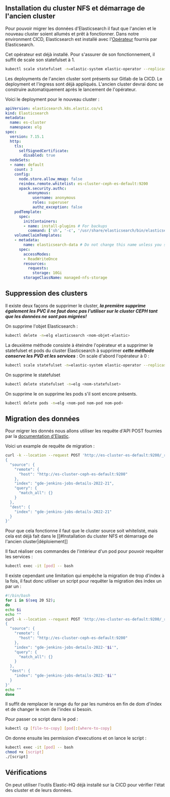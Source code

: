 ## Installation du cluster NFS et démarrage de l'ancien cluster

Pour pouvoir migrer les données d'Elasticsearch il faut que l'ancien et le nouveau cluster soient allumés et prêt à fonctionner. Dans notre environment CICD, Elasticsearch est installé avec l'[Opérateur](https://www.elastic.co/fr/blog/introducing-elastic-cloud-on-kubernetes-the-elasticsearch-operator-and-beyond) fournis par Elasticsearch. 

Cet opérateur est déjà installé. Pour s'assurer de son fonctionnement, il suffit de scale son statefulset à 1.

``` bash
kubectl scale statefulset -n=elastic-system elastic-operator --replicas=1
```

Les deployments de l'ancien cluster sont présents sur Gitlab de la CICD. Le deployment et l'ingress sont déjà appliqués. L'ancien cluster devrai donc se construire automatiquement après le lancement de l'opérateur.

Voici le deployment pour le nouveau cluster :
``` yaml
apiVersion: elasticsearch.k8s.elastic.co/v1
kind: Elasticsearch
metadata:
  name: es-cluster
  namespace: elg
spec:
  version: 7.15.1
  http:
    tls:
      selfSignedCertificate:
        disabled: true
  nodeSets:
  - name: default
    count: 3
    config:
      node.store.allow_mmap: false
      reindex.remote.whitelist: es-cluster-ceph-es-default:9200
      xpack.security.authc:
          anonymous:
            username: anonymous
            roles: superuser
            authz_exception: false
    podTemplate:
      spec:
        initContainers:
        - name: install-plugins # For backups
          command: ['sh', '-c', '/usr/share/elasticsearch/bin/elasticsearch-plugin install --batch repository-s3']
    volumeClaimTemplates:
    - metadata:
        name: elasticsearch-data # Do not change this name unless you set up a volume mount for the data path.
      spec:
        accessModes:
        - ReadWriteOnce
        resources:
          requests:
            storage: 10Gi
        storageClassName: managed-nfs-storage
```

## Suppression des clusters

Il existe deux façons de supprimer le cluster, ***la première supprime également les PVC il ne faut donc pas l'utiliser sur le cluster CEPH tant que les données ne sont pas migrées!***

On supprime  l'objet Elasticsearch : 

``` bash
kubectl delete -n=elg elasticsearch <nom-objet-elastic>
```

La deuxième méthode consiste à éteindre l'opérateur et a supprimer le statefulset et pods du cluster Elasticsearch à supprimer ***cette méthode conserve les PVD et les services*** : 
On scale d'abord l'opérateur à 0 :

``` bash
kubectl scale statefulset -n=elastic-system elastic-operator --replicas=0
```

On supprime le statefulset

``` bash
kubectl delete statefulset -n=elg <nom-statefulset>
```

On supprime le on supprime les pods s'il sont encore présents.

``` bash
kubectl delete pods -n=elg <nom-pod nom-pod nom-pod>
```

## Migration des données

Pour migrer les donnés nous allons utiliser les requête d'API POST fournies par la [documentation d'Elastic](https://www.elastic.co/guide/en/cloud/current/ec-migrating-data.html#ec-reindex-remote).

Voici un example de requête de migration :

``` bash
curl -k --location --request POST 'http://es-cluster-es-default:9200/_reindex' -H 'Content-Type: application/json' -d'
{
  "source": {
    "remote": {
      "host": "http://es-cluster-ceph-es-default:9200"
    },
    "index": "gde-jenkins-jobs-details-2022-21",
    "query": {
      "match_all": {}
    }
  },
  "dest": {
    "index": "gde-jenkins-jobs-details-2022-21"
  }
}'
```

Pour que cela fonctionne il faut que le cluster source soit whitelisté, mais cela est déjà fait dans le [[#Installation du cluster NFS et démarrage de l'ancien cluster|déploiement]]

Il faut réaliser ces commandes de l'intérieur d'un pod pour pouvoir requêter les services :

``` bash
kubectl exec -it [pod] -- bash
```

Il existe cependant une limitation qui empêche la migration de trop d'index à la fois, il faut donc utiliser un script pour requêter la migration des index un par un : 

``` bash
#!/bin/bash
for i in $(seq 20 52);
do
echo $i
echo ""
curl -k --location --request POST 'http://es-cluster-es-default:9200/_reindex' -H 'Content-Type: application/json' -d'
{
  "source": {
    "remote": {
      "host": "http://es-cluster-ceph-es-default:9200"
    },
    "index": "gde-jenkins-jobs-details-2022-'$i'",
    "query": {
      "match_all": {}
    }
  },
  "dest": {
    "index": "gde-jenkins-jobs-details-2022-'$i'"
  }
}'
echo ""
done
```

Il  suffit de remplacer le range du for par les numéros en fin de dom d'index et de changer le nom de l'index si besoin.

Pour passer ce script dans le pod :

``` bash
kubectl cp [file-to-copy] [pod]:[where-to-copy]
```

On donne ensuite les permission d'executions et on lance le script :

``` bash
kubectl exec -it [pod] -- bash
chmod +x [script]
./[script]
```

## Vérifications
On peut utiliser l'outils Elastic-HQ déjà installé sur la CICD pour vérifier l'état des cluster et de leurs données.
